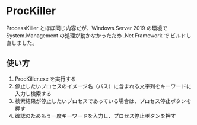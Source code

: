 # ProcKiller

ProcessKiller とほぼ同じ内容だが、Windows Server 2019 の環境で
System.Management の処理が動かなかったため .Net Framework で
ビルドし直しました。

## 使い方

1. ProcKiller.exe を実行する
1. 停止したいプロセスのイメージ名（パス）に含まれる文字列をキーワードに入力し検索する
1. 検索結果が停止したいプロセスであっている場合は、プロセス停止ボタンを押す
1. 確認のためもう一度キーワードを入力し、プロセス停止ボタンを押す

